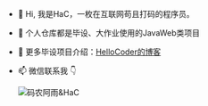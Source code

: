 - 👋 Hi, 我是HaC，一枚在互联网苟且打码的程序员。
- 👀 个人仓库都是毕设、大作业使用的JavaWeb类项目
- 🌱 更多毕设项目介绍：[HelloCoder的博客](https://learnjava.baimuxym.cn/pages/JavaWeb%E5%9B%BE%E4%B9%A6%E9%94%80%E5%94%AE%E7%AE%A1%E7%90%86%E7%B3%BB%E7%BB%9F-%E7%BD%91%E4%B8%8A%E4%B9%A6%E5%BA%97/)
- 📫 微信联系我 👇

  ![码农阿雨&HaC](https://rainyudianxx.baimuxym.cn/site/personal_wechat.png)


<!---
HelloCoder-HaC/HelloCoder-HaC is a ✨ special ✨ repository because its `README.md` (this file) appears on your GitHub profile.
You can click the Preview link to take a look at your changes.
--->
